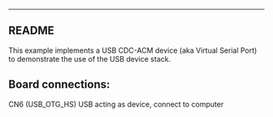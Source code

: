 ------------------------------------------------------------------------------
README
------------------------------------------------------------------------------

This example implements a USB CDC-ACM device (aka Virtual Serial Port)
to demonstrate the use of the USB device stack.

Board connections:
------------------

  CN6	(USB_OTG_HS)	USB acting as device, connect to computer

